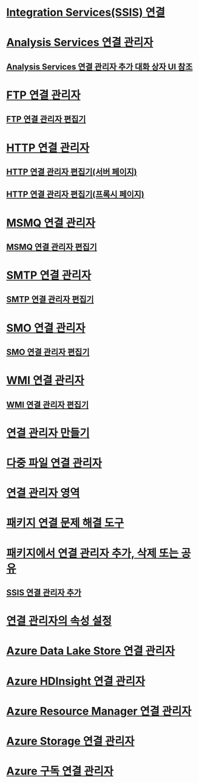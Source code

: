 # [Integration Services(SSIS) 연결](integration-services-ssis-connections.md)
# [Analysis Services 연결 관리자](analysis-services-connection-manager.md)
## [Analysis Services 연결 관리자 추가 대화 상자 UI 참조](add-analysis-services-connection-manager-dialog-box-ui-reference.md)
# [FTP 연결 관리자](ftp-connection-manager.md)
## [FTP 연결 관리자 편집기](../ftp-connection-manager-editor.md)
# [HTTP 연결 관리자](http-connection-manager.md)
## [HTTP 연결 관리자 편집기(서버 페이지)](../http-connection-manager-editor-server-page.md)
## [HTTP 연결 관리자 편집기(프록시 페이지)](../http-connection-manager-editor-proxy-page.md)
# [MSMQ 연결 관리자](msmq-connection-manager.md)
## [MSMQ 연결 관리자 편집기](../msmq-connection-manager-editor.md)
# [SMTP 연결 관리자](smtp-connection-manager.md)
## [SMTP 연결 관리자 편집기](../smtp-connection-manager-editor.md)
# [SMO 연결 관리자](smo-connection-manager.md)
## [SMO 연결 관리자 편집기](../smo-connection-manager-editor.md)
# [WMI 연결 관리자](wmi-connection-manager.md)
## [WMI 연결 관리자 편집기](../wmi-connection-manager-editor.md)
# [연결 관리자 만들기](../create-connection-managers.md)
# [다중 파일 연결 관리자](multiple-files-connection-manager.md)
# [연결 관리자 영역](../connection-managers-area.md)
# [패키지 연결 문제 해결 도구](../troubleshooting/troubleshooting-tools-for-package-connectivity.md)
# [패키지에서 연결 관리자 추가, 삭제 또는 공유](../add-delete-or-share-a-connection-manager-in-a-package.md)
## [SSIS 연결 관리자 추가](../add-ssis-connection-manager.md)
# [연결 관리자의 속성 설정](../set-the-properties-of-a-connection-manager.md)
# [Azure Data Lake Store 연결 관리자](../azure-data-lake-store-connection-manager.md)
# [Azure HDInsight 연결 관리자](../azure-hdinsight-connection-manager.md)
# [Azure Resource Manager 연결 관리자](../azure-resource-manager-connection-manager.md)
# [Azure Storage 연결 관리자](azure-storage-connection-manager.md)
# [Azure 구독 연결 관리자](azure-subscription-connection-manager.md)
